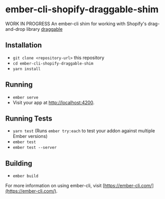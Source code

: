# ember-cli-shopify-draggable-shim

WORK IN PROGRESS An ember-cli shim for working with Shopify's drag-and-drop library [draggable](https://github.com/shopify/draggable)

## Installation

* `git clone <repository-url>` this repository
* `cd ember-cli-shopify-draggable-shim`
* `yarn install`

## Running

* `ember serve`
* Visit your app at [http://localhost:4200](http://localhost:4200).

## Running Tests

* `yarn test` (Runs `ember try:each` to test your addon against multiple Ember versions)
* `ember test`
* `ember test --server`

## Building

* `ember build`

For more information on using ember-cli, visit [https://ember-cli.com/](https://ember-cli.com/).
